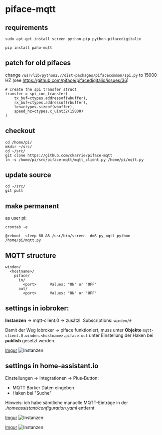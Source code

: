 # piface-mqtt

## requirements

`sudo apt-get install screen python-pip python-pifacedigitalio`

`pip install paho-mqtt`

## patch for old pifaces

change `/usr/lib/python2.7/dist-packages/pifacecommon/spi.py` to 15000 HZ (see https://github.com/piface/pifacedigitalio/issues/36)

	# create the spi transfer struct
    transfer = spi_ioc_transfer(
        tx_buf=ctypes.addressof(wbuffer),
        rx_buf=ctypes.addressof(rbuffer),
        len=ctypes.sizeof(wbuffer),
        speed_hz=ctypes.c_uint32(15000)
    )
	
## checkout

```
cd /home/pi/
mkdir ~/src/
cd ~/src/
git clone https://github.com/ckarrie/piface-mqtt
ln -s /home/pi/src/piface-mqtt/mqtt_client.py /home/pi/mqtt.py
```

## update source
```
cd ~/src/
git pull
```

## make permanent

as user pi:

`crontab -e`

`@reboot  sleep 60 && /usr/bin/screen -dmS py_mqtt python /home/pi/mqtt.py`


## MQTT structure

```
winden/
  <hostname>/
    piface/
      in/
        <port>		Values: "ON" or "OFF"
      out/
        <port>		Values: "ON" or "OFF"
```

## settings in iobroker:

**Instanzen** -> mqtt-client.0 -> zusätzl. Subscriptions: `winden/#`

Damit der Weg iobroker -> piface funktioniert, muss unter **Objekte** `mqtt-client.0.winden.<hostname>.piface.out` unter Einstellung der Haken bei **publish** gesetzt werden.

[Imgur](https://imgur.com/R0b1sYs)
![Instanzen](https://i.imgur.com/R0b1sYs.png)

## settings in home-assistant.io

Einstellungen -> Integrationen -> Plus-Button:

- MQTT Borker Daten eingeben
- Haken bei "Suche"

Hinweis: ich habe sämtliche manuelle MQTT-Einträge in der *.homeassistant/configuration.yaml* entfernt

[Imgur](https://imgur.com/CNGcHDi)
![Instanzen](https://i.imgur.com/CNGcHDi.png)

[Imgur](https://imgur.com/pMCjYdf)
![Instanzen](https://i.imgur.com/pMCjYdf.png)
